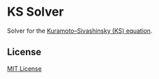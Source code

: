 # KS Solver

Solver for the [Kuramoto–Sivashinsky (KS) equation][1].

[1]: Kevrekidis1990.pdf

## License

[MIT License][2]

[2]: LICENSE.txt
